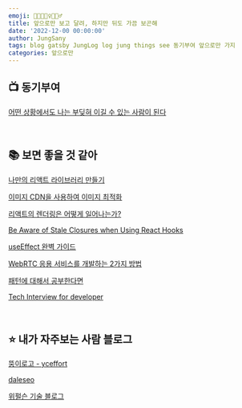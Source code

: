 ```yaml
---
emoji: 🏃🏻🏃🏻‍♀️🏃🏻‍♂️
title: 앞으로만 보고 달려, 하지만 뒤도 가끔 보곤해
date: '2022-12-00 00:00:00'
author: JungSany
tags: blog gatsby JungLog log jung things see 동기부여 앞으로만 가지
categories: 앞으로만
---
```


## 📺 동기부여

[어떤 상황에서도 나는 부딪혀 이길 수 있는 사람이 된다](https://www.youtube.com/watch?v=I7-O1z8w9c8)

<br/>

## 📚 보면 좋을 것 같아

[나만의 리액트 라이브러리 만들기](https://bluewings.github.io/build-your-own-react/)

[이미지 CDN을 사용하여 이미지 최적화](https://web.dev/i18n/ko/image-cdns/)

[리액트의 렌더링은 어떻게 일어나는가?](https://yceffort.kr/2022/04/deep-dive-in-react-rendering)

[Be Aware of Stale Closures when Using React Hooks](https://dmitripavlutin.com/react-hooks-stale-closures/)

[useEffect 완벽 가이드](https://overreacted.io/ko/a-complete-guide-to-useeffect/)

[WebRTC 응용 서비스를 개발하는 2가지 방법](https://tech.kakaoenterprise.com/121)

[패턴에 대해서 공부한다면](https://www.patterns.dev/posts/)

[Tech Interview for developer](https://gyoogle.dev/blog/)

<br/>

## ⭐️ 내가 자주보는 사람 블로그

[뚱이로고 - yceffort](https://yceffort.kr/)

[daleseo](https://www.daleseo.com/)

[위펄슨 기술 블로그](https://tech.weperson.com)

<br/>

```toc

```
